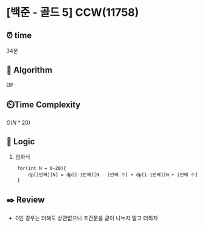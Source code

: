 # [백준 - 골드 5] CCW(11758)

## ⏰  **time**

34분

## :pushpin: **Algorithm**

DP

## ⏲️**Time Complexity**

$O(N*20)$

## :round_pushpin: **Logic**
1. 점화식

```
    for(int N = 0~20){
        dp[i번째][N] = dp[i-1번째][N - i번째 수] + dp[i-1번째][N + i번째 수]
    }
```

## :black_nib: **Review**
- 0인 경우는 더해도 상관없으니 조건문을 굳이 나누지 말고 더하자